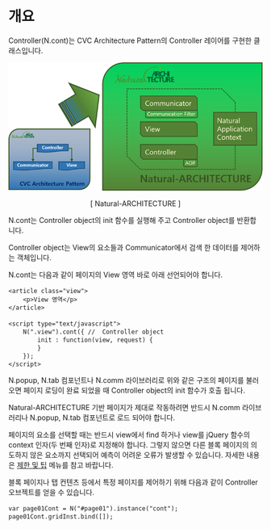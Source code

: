 개요
===

Controller(N.cont)는 CVC Architecture Pattern의 Controller 레이어를 구현한 클래스입니다.

![](images/intr/pic4.png)
<center>[ Natural-ARCHITECTURE ]</center>

N.cont는 Controller object의 init 함수를 실행해 주고 Controller object를 반환합니다.
<p class="alert">Controller object는 View의 요소들과 Communicator에서 검색 한 데이터를 제어하는 객체입니다.</p>

N.cont는 다음과 같이 페이지의 View 영역 바로 아래 선언되어야 합니다.

```
<article class="view">
    <p>View 영역</p>
</article>

<script type="text/javascript">
    N(".view").cont({ //  Controller object
        init : function(view, request) {
        }
    });
</script>
```

N.popup, N.tab 컴포넌트나 N.comm 라이브러리로 위와 같은 구조의 페이지를 불러 오면 페이지 로딩이 완료 되었을 때 Controller object의 init 함수가 호출 됩니다.
<p class="alert">Natural-ARCHITECTURE 기반 페이지가 제대로 작동하려면 반드시 N.comm 라이브러리나 N.popup, N.tab 컴포넌트로 로드 되어야 합니다.</p>
<p class="alert">페이지의 요소를 선택할 때는 반드시 view에서 find 하거나 view를 jQuery 함수의 context 인자(두 번째 인자)로 지정해야 합니다. 그렇지 않으면 다른 블록 페이지의 의도하지 않은 요소까지 선택되어 예측이 어려운 오류가 발생할 수 있습니다. 자세한 내용은 <a href="#cmVmcjA2MDElMjQlRUMlQTAlOUMlRUQlOTUlOUMlMjAlRUIlQjAlOEYlMjAlRUQlOEMlODEkaHRtbCUyRm5hdHVyYWxqcyUyRnJlZnIlMkZyZWZyMDYwMS5odG1s">제한 및 팁</a> 메뉴를 참고 바랍니다.</p>

블록 페이지나 탭 컨텐츠 등에서 특정 페이지를 제어하기 위해 다음과 같이 Controller 오브젝트를 얻을 수 있습니다.

```
var page01Cont = N("#page01").instance("cont");
page01Cont.gridInst.bind([]);
```